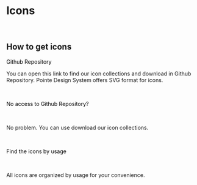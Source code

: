 # Icons

</br>

## How to get icons

<font color="black">Github Repository</font>

You can open this link to find our icon collections and download in Github Repository. Pointe Design System offers SVG format for icons.

</br>

<font color="black">No access to Github Repository?</font>

</br>

No problem. You can use download our icon collections.

</br>

<font color="black">Find the icons by usage</font>

</br>

All icons are organized by usage for your convenience.
